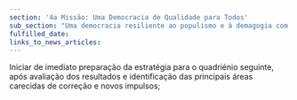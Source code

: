 ```yaml
---
section: '4a Missão: Uma Democracia de Qualidade para Todos'
sub_section: "Uma democracia resiliente ao populismo e à demagogia com mais participação, mais transparência e mais proximidade"
fulfilled_date:
links_to_news_articles:
---
```


Iniciar de imediato preparação da estratégia para o quadriénio seguinte, após avaliação dos resultados e identificação das principais áreas carecidas de correção e novos impulsos;